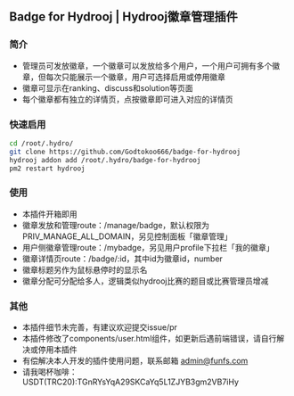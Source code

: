## Badge for Hydrooj | Hydrooj徽章管理插件

### 简介

* 管理员可发放徽章，一个徽章可以发放给多个用户，一个用户可拥有多个徽章，但每次只能展示一个徽章，用户可选择启用或停用徽章
* 徽章可显示在ranking、discuss和solution等页面
* 每个徽章都有独立的详情页，点按徽章即可进入对应的详情页

### 快速启用

```bash
cd /root/.hydro/
git clone https://github.com/Godtokoo666/badge-for-hydrooj
hydrooj addon add /root/.hydro/badge-for-hydrooj
pm2 restart hydrooj
```

### 使用

* 本插件开箱即用
* 徽章发放和管理route：/manage/badge，默认权限为PRIV_MANAGE_ALL_DOMAIN，另见控制面板「徽章管理」
* 用户侧徽章管理route：/mybadge，另见用户profile下拉栏「我的徽章」
* 徽章详情页route：/badge/:id，其中id为徽章id，number
* 徽章标题另作为鼠标悬停时的显示名
* 徽章分配可分配给多人，逻辑类似hydrooj比赛的题目或比赛管理员增减

### 其他

* 本插件细节未完善，有建议欢迎提交issue/pr
* 本插件修改了components/user.html组件，如更新后遇前端错误，请自行解决或停用本插件
* 有偿解决本人开发的插件使用问题，联系邮箱 admin@funfs.com
* 请我喝杯咖啡：USDT(TRC20):TGnRYsYqA29SKCaYq5L1ZJYB3gm2VB7iHy
